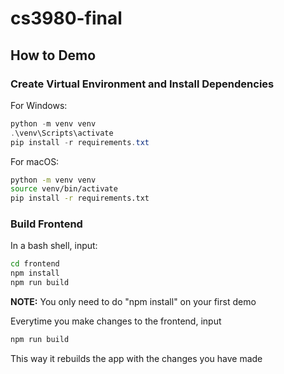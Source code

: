 # cs3980-final

## How to Demo

### Create Virtual Environment and Install Dependencies
For Windows:
```powershell
python -m venv venv
.\venv\Scripts\activate
pip install -r requirements.txt
```
For macOS:
```zsh
python -m venv venv
source venv/bin/activate
pip install -r requirements.txt
```

### Build Frontend
In a bash shell, input:
```bash
cd frontend
npm install
npm run build
```
**NOTE:** You only need to do "npm install" on your first demo

Everytime you make changes to the frontend, input
```bash
npm run build
```

This way it rebuilds the app with the changes you have made

